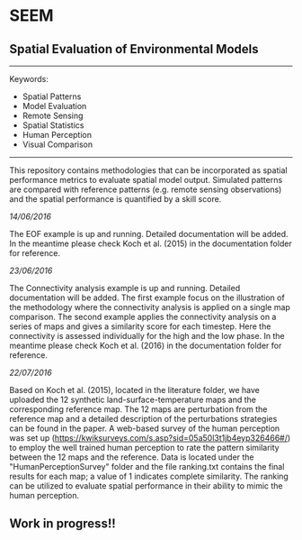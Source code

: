 # SEEM
## Spatial Evaluation of Environmental Models
***
Keywords: 
- Spatial Patterns
- Model Evaluation
- Remote Sensing
- Spatial Statistics
- Human Perception
- Visual Comparison

***
This repository contains methodologies that can be incorporated as spatial performance metrics to evaluate spatial model output. Simulated patterns are compared with reference patterns (e.g. remote sensing observations) and the spatial performance is quantified by a skill score.

*14/06/2016*

The EOF example is up and running. Detailed documentation will be added. In the meantime please check Koch et al. (2015) in the documentation folder for reference.

*23/06/2016*

The Connectivity analysis example is up and running. Detailed documentation will be added. The first example focus on the illustration of the methodology where the connectivity analysis is applied on a single map comparison. The second example applies the connectivity analysis on a series of maps and gives a similarity score for each timestep. Here the connectivity is assessed individually for the high and the low phase. In the meantime please check Koch et al. (2016) in the documentation folder for reference.
 
*22/07/2016*

Based on Koch et al. (2015), located in the literature folder, we have uploaded the 12 synthetic land-surface-temperature maps and the corresponding reference map. The 12 maps are perturbation from the reference map and a detailed description of the perturbations strategies can be found in the paper. A web-based survey of the human perception was set up (https://kwiksurveys.com/s.asp?sid=05a50l3t1jb4eyp326466#/) to employ the well trained human perception to rate the pattern similarity between the 12 maps and the reference. Data is located under the "HumanPerceptionSurvey" folder and the file ranking.txt contains the final results for each map; a value of 1 indicates complete similarity. The ranking can be utilized to evaluate spatial performance in their ability to mimic the human perception. 

## Work in progress!!
